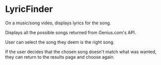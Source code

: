 # LyricFinder

On a music/song video, displays lyrics for the song.

Displays all the possible songs returned from Genius.com's API. 

User can select the song they deem is the right song.

If the user decides that the chosen song doesn't match what was wanted, they can return to the results page and choose again.